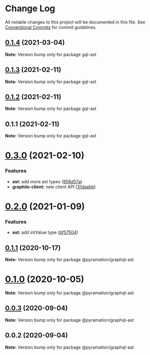 # Change Log

All notable changes to this project will be documented in this file.
See [Conventional Commits](https://conventionalcommits.org) for commit guidelines.

## [0.1.4](https://github.com/launchql/launchql-gen/compare/gql-ast@0.1.3...gql-ast@0.1.4) (2021-03-04)

**Note:** Version bump only for package gql-ast





## [0.1.3](https://github.com/launchql/launchql-gen/compare/gql-ast@0.1.2...gql-ast@0.1.3) (2021-02-11)

**Note:** Version bump only for package gql-ast





## [0.1.2](https://github.com/launchql/launchql-gen/compare/gql-ast@0.1.1...gql-ast@0.1.2) (2021-02-11)

**Note:** Version bump only for package gql-ast





## 0.1.1 (2021-02-11)

**Note:** Version bump only for package gql-ast





# [0.3.0](https://github.com/pyramation/launchql-gen/compare/@pyramation/graphql-ast@0.2.0...@pyramation/graphql-ast@0.3.0) (2021-02-10)


### Features

* **ast:** add more ast types ([858d57a](https://github.com/pyramation/launchql-gen/commit/858d57a22b3434f4db19f7ff7ce0af615b888aaa))
* **graphile-client:** new client API ([31daebb](https://github.com/pyramation/launchql-gen/commit/31daebb63fbcc1c70d27102dba9ff57a66cd2cb9))





# [0.2.0](https://github.com/pyramation/launchql-gen/compare/@pyramation/graphql-ast@0.1.1...@pyramation/graphql-ast@0.2.0) (2021-01-09)


### Features

* **ast:** add intValue type ([bf57504](https://github.com/pyramation/launchql-gen/commit/bf575040d8f0974d9cc69a98710c3ab89d37ad97))





## [0.1.1](https://github.com/pyramation/launchql-gen/compare/@pyramation/graphql-ast@0.1.0...@pyramation/graphql-ast@0.1.1) (2020-10-17)

**Note:** Version bump only for package @pyramation/graphql-ast





# [0.1.0](https://github.com/pyramation/launchql-gen/compare/@pyramation/graphql-ast@0.0.3...@pyramation/graphql-ast@0.1.0) (2020-10-05)

**Note:** Version bump only for package @pyramation/graphql-ast





## [0.0.3](https://github.com/pyramation/launchql-gen/compare/@pyramation/graphql-ast@0.0.2...@pyramation/graphql-ast@0.0.3) (2020-09-04)

**Note:** Version bump only for package @pyramation/graphql-ast





## 0.0.2 (2020-09-04)

**Note:** Version bump only for package @pyramation/graphql-ast
